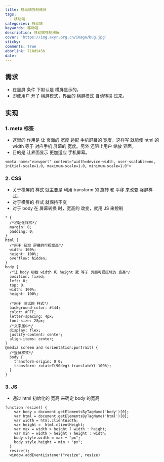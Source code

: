 ```yaml
---
title: 移动端强制横屏
tags:
  - 移动端
categories: 移动端
keywords: 移动端
description: 移动端强制横屏
cover: 'https://img.axyr.org.cn/image/bug.jpg'
sticky: 
comments: true
abbrlink: 710d943b
date:
---
```



## 需求
- 在竖屏 条件 下默认是 横屏显示的。
- 即使用户 开了 横屏模式，界面的 横屏模式 自动转换 过来。
## 实现
### 1. meta 标签
- 这里的 作用是 让 页面的 宽度 适配 手机屏幕的 宽度，这样写 就能使 html 的 width 等于 对应手机 屏幕的 宽度。另外 还阻止用户 缩放 界面。
- 目的是 让界面显示 更加适应 手机屏幕。
```
<meta name="viewport" content="width=device-width, user-scalable=no, initial-scale=1.0, maximum-scale=1.0, minimum-scale=1.0">
```
### 2. CSS
- 关于横屏的 样式 就主要是 利用 transform 的 旋转 和 平移 来改变 竖屏样式。
- 对于横屏的 样式 就保持不变 
- 对于 body 在 屏幕转换 时，宽高的 改变，就用 JS 来控制
```
* {
  /*初始化样式*/
  margin: 0;
  padding: 0;
}
html {
  /*用于 获取 屏幕的可视宽高*/
  width: 100%;
  height: 100%;
  overflow: hidden;
}
body {
  /*让 body 初始 width 和 height 就 等于 页面可视区域的 宽高*/
  position: fixed;
  left: 0;
  top: 0;
  width: 100%;
  height: 100%;

  /*用于 测试的 样式*/
  background-color: #444;
  color: #FFF;
  letter-spacing: 4px;
  font-size: 28px;
  /*文字居中*/
  display: flex;
  justify-content: center;
  align-items: center;
}
@media screen and (orientation:portrait) {
  /*竖屏样式*/
  body {
    transform-origin: 0 0;
    transform: rotateZ(90deg) translateY(-100%);
  }
}
```
### 3. JS
- 通过 html 初始化的 宽高 来确定 body 的宽高

```
function resize() {
    var body = document.getElementsByTagName('body')[0];
    var html = document.getElementsByTagName('html')[0];
    var width = html.clientWidth;
    var height =  html.clientHeight;
    var max = width > height ? width : height;
    var min = width > height ? height : width;
    body.style.width = max + "px";
    body.style.height = min + "px";
  }
  resize();
  window.addEventListener("resize", resize)
```
